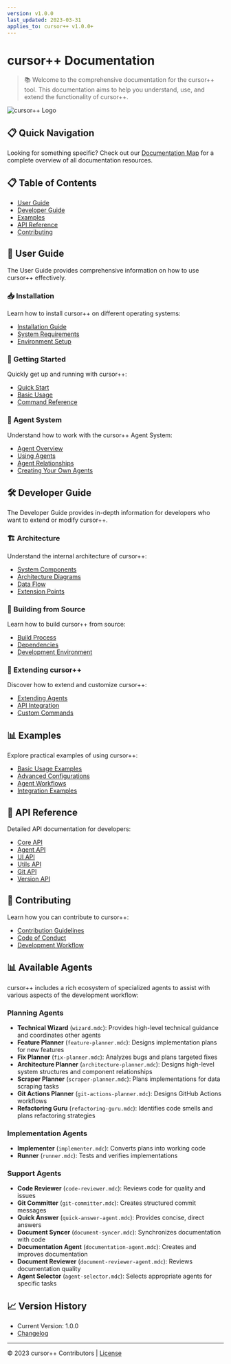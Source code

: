 ```yaml
---
version: v1.0.0
last_updated: 2023-03-31
applies_to: cursor++ v1.0.0+
---
```


# cursor++ Documentation

> 📚 Welcome to the comprehensive documentation for the cursor++ tool. This documentation aims to help you understand, use, and extend the functionality of cursor++.

![cursor++ Logo](https://via.placeholder.com/150x50?text=cursor%2B%2B)

## 📋 Quick Navigation

Looking for something specific? Check out our [Documentation Map](./documentation-map.md) for a complete overview of all documentation resources.

## 📋 Table of Contents

- [User Guide](#user-guide)
- [Developer Guide](#developer-guide)
- [Examples](#examples)
- [API Reference](#api-reference)
- [Contributing](#contributing)

## 🚀 User Guide

The User Guide provides comprehensive information on how to use cursor++ effectively.

### 📥 Installation

Learn how to install cursor++ on different operating systems:

- [Installation Guide](./user-guide/installation.md)
- [System Requirements](./user-guide/installation.md#system-requirements)
- [Environment Setup](./user-guide/installation.md#environment-setup)

### 📝 Getting Started

Quickly get up and running with cursor++:

- [Quick Start](./user-guide/getting-started.md)
- [Basic Usage](./user-guide/getting-started.md#basic-usage)
- [Command Reference](./user-guide/commands.md)

### 🧠 Agent System

Understand how to work with the cursor++ Agent System:

- [Agent Overview](./user-guide/agents.md)
- [Using Agents](./user-guide/agents.md#using-agents)
- [Agent Relationships](./user-guide/agents.md#agent-ecosystem)
- [Creating Your Own Agents](./user-guide/agents.md#creating-your-own-agents)

## 🛠️ Developer Guide

The Developer Guide provides in-depth information for developers who want to extend or modify cursor++.

### 🏗️ Architecture

Understand the internal architecture of cursor++:

- [System Components](./developer-guide/architecture.md)
- [Architecture Diagrams](./developer-guide/architecture.md#architecture)
- [Data Flow](./developer-guide/architecture.md#data-flow)
- [Extension Points](./developer-guide/architecture.md#extension-points)

### 🔧 Building from Source

Learn how to build cursor++ from source:

- [Build Process](./developer-guide/building.md)
- [Dependencies](./developer-guide/building.md#dependencies)
- [Development Environment](./developer-guide/building.md#development-environment)

### 🧩 Extending cursor++

Discover how to extend and customize cursor++:

- [Extending Agents](./developer-guide/extending-agents.md)
- [API Integration](./developer-guide/extending-agents.md#api-integration)
- [Custom Commands](./developer-guide/extending-agents.md#custom-commands)

## 📊 Examples

Explore practical examples of using cursor++:

- [Basic Usage Examples](./examples/basic-usage.md)
- [Advanced Configurations](./examples/advanced-configurations.md)
- [Agent Workflows](./examples/agent-workflows.md)
- [Integration Examples](./examples/integration.md)

## 📘 API Reference

Detailed API documentation for developers:

- [Core API](./api-reference/core-api.md)
- [Agent API](./api-reference/agent-api.md)
- [UI API](./api-reference/ui-api.md)
- [Utils API](./api-reference/utils-api.md)
- [Git API](./api-reference/git-api.md)
- [Version API](./api-reference/version-api.md)

## 🤝 Contributing

Learn how you can contribute to cursor++:

- [Contribution Guidelines](./developer-guide/contributing.md)
- [Code of Conduct](./developer-guide/code-of-conduct.md)
- [Development Workflow](./developer-guide/contributing.md#development-workflow)

## 📊 Available Agents

cursor++ includes a rich ecosystem of specialized agents to assist with various aspects of the development workflow:

### Planning Agents
- **Technical Wizard** (`wizard.mdc`): Provides high-level technical guidance and coordinates other agents
- **Feature Planner** (`feature-planner.mdc`): Designs implementation plans for new features
- **Fix Planner** (`fix-planner.mdc`): Analyzes bugs and plans targeted fixes
- **Architecture Planner** (`architecture-planner.mdc`): Designs high-level system structures and component relationships
- **Scraper Planner** (`scraper-planner.mdc`): Plans implementations for data scraping tasks
- **Git Actions Planner** (`git-actions-planner.mdc`): Designs GitHub Actions workflows
- **Refactoring Guru** (`refactoring-guru.mdc`): Identifies code smells and plans refactoring strategies

### Implementation Agents
- **Implementer** (`implementer.mdc`): Converts plans into working code
- **Runner** (`runner.mdc`): Tests and verifies implementations

### Support Agents
- **Code Reviewer** (`code-reviewer.mdc`): Reviews code for quality and issues
- **Git Committer** (`git-committer.mdc`): Creates structured commit messages
- **Quick Answer** (`quick-answer-agent.mdc`): Provides concise, direct answers
- **Document Syncer** (`document-syncer.mdc`): Synchronizes documentation with code
- **Documentation Agent** (`documentation-agent.mdc`): Creates and improves documentation
- **Document Reviewer** (`document-reviewer-agent.mdc`): Reviews documentation quality
- **Agent Selector** (`agent-selector.mdc`): Selects appropriate agents for specific tasks

## 📈 Version History

- Current Version: 1.0.0
- [Changelog](../CHANGELOG.md)

---

© 2023 cursor++ Contributors | [License](../LICENSE)
